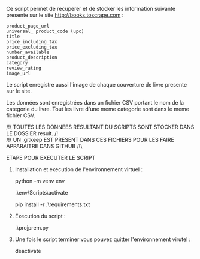 Ce script permet de recuperer et de stocker les information suivante presente sur le site http://books.toscrape.com :

    product_page_url
    universal_ product_code (upc)
    title
    price_including_tax
    price_excluding_tax
    number_available
    product_description
    category
    review_rating
    image_url

Le script enregistre aussi l'image de chaque couverture de livre presente sur le site.

Les données sont enregistrées dans un fichier CSV portant le nom de la categorie du livre. Tout les livre d'une meme categorie sont dans le meme fichier CSV.


/!\ TOUTES LES DONNEES RESULTANT DU SCRIPTS SONT STOCKER DANS LE DOSSIER result. /!\
/!\ UN .gitkeep EST PRESENT DANS CES FICHIERS POUR LES FAIRE APPARAITRE DANS GITHUB /!\



ETAPE POUR EXECUTER LE SCRIPT
1. Installation et execution de l'environnement virtuel :

    python -m venv env

    .\env\Scripts\activate

    pip install -r .\requirements.txt


2. Execution du script :

    .\projprem.py


3. Une fois le script terminer vous pouvez quitter l'environnement virutel :

    deactivate
